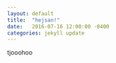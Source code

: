 ```yaml
---
layout: default
title:  "hejsan!"
date:   2016-07-16 12:00:00 -0400
categories: jekyll update
---
```

tjooohoo
